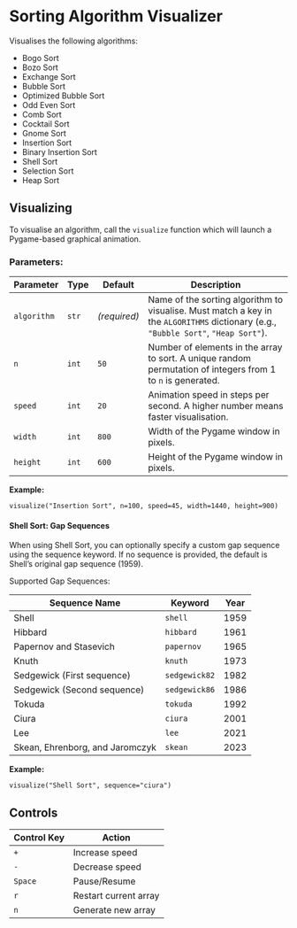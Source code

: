 # Sorting Algorithm Visualizer

Visualises the following algorithms:

- Bogo Sort
- Bozo Sort
- Exchange Sort
- Bubble Sort
- Optimized Bubble Sort
- Odd Even Sort
- Comb Sort
- Cocktail Sort
- Gnome Sort
- Insertion Sort
- Binary Insertion Sort
- Shell Sort
- Selection Sort
- Heap Sort

## Visualizing

To visualise an algorithm, call the `visualize` function which will launch a Pygame-based graphical animation.

### Parameters:

| Parameter   | Type  | Default      | Description                                                                                                                         |
| ----------- | ----- | ------------ | ----------------------------------------------------------------------------------------------------------------------------------- |
| `algorithm` | `str` | _(required)_ | Name of the sorting algorithm to visualise. Must match a key in the `ALGORITHMS` dictionary (e.g., `"Bubble Sort"`, `"Heap Sort"`). |
| `n`         | `int` | `50`         | Number of elements in the array to sort. A unique random permutation of integers from 1 to `n` is generated.                        |
| `speed`     | `int` | `20`         | Animation speed in steps per second. A higher number means faster visualisation.                                                    |
| `width`     | `int` | `800`        | Width of the Pygame window in pixels.                                                                                               |
| `height`    | `int` | `600`        | Height of the Pygame window in pixels.                                                                                              |

**Example:**

```
visualize("Insertion Sort", n=100, speed=45, width=1440, height=900)
```

#### Shell Sort: Gap Sequences

When using Shell Sort, you can optionally specify a custom gap sequence using the sequence keyword. If no sequence is provided, the default is Shell’s original gap sequence (1959).

Supported Gap Sequences:

| Sequence Name                   | Keyword       | Year |
| ------------------------------- | ------------- | ---- |
| Shell                           | `shell`       | 1959 |
| Hibbard                         | `hibbard`     | 1961 |
| Papernov and Stasevich          | `papernov`    | 1965 |
| Knuth                           | `knuth`      | 1973 |
| Sedgewick (First sequence)      | `sedgewick82` | 1982 |
| Sedgewick (Second sequence)     | `sedgewick86` | 1986 |
| Tokuda                          | `tokuda`      | 1992 |
| Ciura                           | `ciura`       | 2001 |
| Lee                             | `lee`         | 2021 |
| Skean, Ehrenborg, and Jaromczyk | `skean`       | 2023 |

**Example:**

```
visualize("Shell Sort", sequence="ciura")
```

## Controls

| **Control Key** | **Action**            |
| --------------- | --------------------- |
| `+`             | Increase speed        |
| `-`             | Decrease speed        |
| `Space`         | Pause/Resume          |
| `r`             | Restart current array |
| `n`             | Generate new array    |
